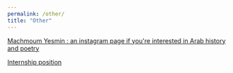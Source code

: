 ```yaml
---
permalink: /other/
title: "Other"
---
```


[Machmoum Yesmin : an instagram page if you're interested in Arab history and poetry](https://www.instagram.com/machmoumyesmin/)

<a href="/assets/intenship_distillation_speech.pdf" target="_blank">Internship position</a>

